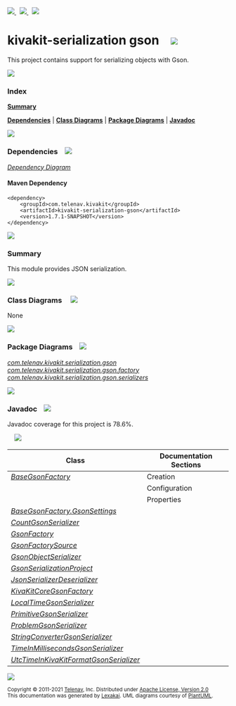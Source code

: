 [//]: # (start-user-text)

<a href="https://www.kivakit.org">
<img src="https://telenav.github.io/telenav-assets/images/icons/web-32.png" srcset="https://telenav.github.io/telenav-assets/images/icons/web-32-2x.png 2x"/>
</a>
&nbsp;
<a href="https://twitter.com/openkivakit">
<img src="https://telenav.github.io/telenav-assets/images/logos/twitter/twitter-32.png" srcset="https://telenav.github.io/telenav-assets/images/logos/twitter/twitter-32-2x.png 2x"/>
</a>
&nbsp;
<a href="https://kivakit.zulipchat.com">
<img src="https://telenav.github.io/telenav-assets/images/logos/zulip/zulip-32.png" srcset="https://telenav.github.io/telenav-assets/images/logos/zulip/zulip-32-2x.png 2x"/>
</a>

[//]: # (end-user-text)

# kivakit-serialization gson &nbsp;&nbsp; <img src="https://telenav.github.io/telenav-assets/images/icons/communicate-64.png" srcset="https://telenav.github.io/telenav-assets/images/icons/communicate-64-2x.png 2x"/>

This project contains support for serializing objects with Gson.

<img src="https://telenav.github.io/telenav-assets/images/separators/horizontal-line-512.png" srcset="https://telenav.github.io/telenav-assets/images/separators/horizontal-line-512-2x.png 2x"/>

### Index

[**Summary**](#summary)  

[**Dependencies**](#dependencies) | [**Class Diagrams**](#class-diagrams) | [**Package Diagrams**](#package-diagrams) | [**Javadoc**](#javadoc)

<img src="https://telenav.github.io/telenav-assets/images/separators/horizontal-line-512.png" srcset="https://telenav.github.io/telenav-assets/images/separators/horizontal-line-512-2x.png 2x"/>

### Dependencies <a name="dependencies"></a> &nbsp;&nbsp; <img src="https://telenav.github.io/telenav-assets/images/icons/dependencies-32.png" srcset="https://telenav.github.io/telenav-assets/images/icons/dependencies-32-2x.png 2x"/>

[*Dependency Diagram*](https://www.kivakit.org/1.7.1-SNAPSHOT/lexakai/kivakit/kivakit-serialization/gson/documentation/diagrams/dependencies.svg)

#### Maven Dependency

    <dependency>
        <groupId>com.telenav.kivakit</groupId>
        <artifactId>kivakit-serialization-gson</artifactId>
        <version>1.7.1-SNAPSHOT</version>
    </dependency>

<img src="https://telenav.github.io/telenav-assets/images/separators/horizontal-line-128.png" srcset="https://telenav.github.io/telenav-assets/images/separators/horizontal-line-128-2x.png 2x"/>

[//]: # (start-user-text)

### Summary <a name = "summary"></a>

This module provides JSON serialization.

[//]: # (end-user-text)

<img src="https://telenav.github.io/telenav-assets/images/separators/horizontal-line-128.png" srcset="https://telenav.github.io/telenav-assets/images/separators/horizontal-line-128-2x.png 2x"/>

### Class Diagrams <a name="class-diagrams"></a> &nbsp; &nbsp; <img src="https://telenav.github.io/telenav-assets/images/icons/diagram-40.png" srcset="https://telenav.github.io/telenav-assets/images/icons/diagram-40-2x.png 2x"/>

None

<img src="https://telenav.github.io/telenav-assets/images/separators/horizontal-line-128.png" srcset="https://telenav.github.io/telenav-assets/images/separators/horizontal-line-128-2x.png 2x"/>

### Package Diagrams <a name="package-diagrams"></a> &nbsp;&nbsp; <img src="https://telenav.github.io/telenav-assets/images/icons/box-24.png" srcset="https://telenav.github.io/telenav-assets/images/icons/box-24-2x.png 2x"/>

[*com.telenav.kivakit.serialization.gson*](https://www.kivakit.org/1.7.1-SNAPSHOT/lexakai/kivakit/kivakit-serialization/gson/documentation/diagrams/com.telenav.kivakit.serialization.gson.svg)  
[*com.telenav.kivakit.serialization.gson.factory*](https://www.kivakit.org/1.7.1-SNAPSHOT/lexakai/kivakit/kivakit-serialization/gson/documentation/diagrams/com.telenav.kivakit.serialization.gson.factory.svg)  
[*com.telenav.kivakit.serialization.gson.serializers*](https://www.kivakit.org/1.7.1-SNAPSHOT/lexakai/kivakit/kivakit-serialization/gson/documentation/diagrams/com.telenav.kivakit.serialization.gson.serializers.svg)

<img src="https://telenav.github.io/telenav-assets/images/separators/horizontal-line-128.png" srcset="https://telenav.github.io/telenav-assets/images/separators/horizontal-line-128-2x.png 2x"/>

### Javadoc <a name="javadoc"></a> &nbsp;&nbsp; <img src="https://telenav.github.io/telenav-assets/images/icons/books-24.png" srcset="https://telenav.github.io/telenav-assets/images/icons/books-24-2x.png 2x"/>

Javadoc coverage for this project is 78.6%.  
  
&nbsp; &nbsp; <img src="https://telenav.github.io/telenav-assets/images/meters/meter-80-96.png" srcset="https://telenav.github.io/telenav-assets/images/meters/meter-80-96-2x.png 2x"/>


| Class | Documentation Sections |
|---|---|
| [*BaseGsonFactory*](https://www.kivakit.org/1.7.1-SNAPSHOT/javadoc/kivakit/kivakit.serialization.gson///////////////////////////////////////////////////////////////.html) | Creation |  
| | Configuration |  
| | Properties |  
| [*BaseGsonFactory.GsonSettings*](https://www.kivakit.org/1.7.1-SNAPSHOT/javadoc/kivakit/kivakit.serialization.gson////////////////////////////////////////////////////////////////////////////.html) |  |  
| [*CountGsonSerializer*](https://www.kivakit.org/1.7.1-SNAPSHOT/javadoc/kivakit/kivakit.serialization.gson///////////////////////////////////////////////////////////////////////.html) |  |  
| [*GsonFactory*](https://www.kivakit.org/1.7.1-SNAPSHOT/javadoc/kivakit/kivakit.serialization.gson///////////////////////////////////////////////////////////.html) |  |  
| [*GsonFactorySource*](https://www.kivakit.org/1.7.1-SNAPSHOT/javadoc/kivakit/kivakit.serialization.gson/////////////////////////////////////////////////////////////////.html) |  |  
| [*GsonObjectSerializer*](https://www.kivakit.org/1.7.1-SNAPSHOT/javadoc/kivakit/kivakit.serialization.gson////////////////////////////////////////////////////////////.html) |  |  
| [*GsonSerializationProject*](https://www.kivakit.org/1.7.1-SNAPSHOT/javadoc/kivakit/kivakit.serialization.gson////////////////////////////////////////////////////////////////.html) |  |  
| [*JsonSerializerDeserializer*](https://www.kivakit.org/1.7.1-SNAPSHOT/javadoc/kivakit/kivakit.serialization.gson//////////////////////////////////////////////////////////////////////////.html) |  |  
| [*KivaKitCoreGsonFactory*](https://www.kivakit.org/1.7.1-SNAPSHOT/javadoc/kivakit/kivakit.serialization.gson//////////////////////////////////////////////////////////////////////.html) |  |  
| [*LocalTimeGsonSerializer*](https://www.kivakit.org/1.7.1-SNAPSHOT/javadoc/kivakit/kivakit.serialization.gson///////////////////////////////////////////////////////////////////////////.html) |  |  
| [*PrimitiveGsonSerializer*](https://www.kivakit.org/1.7.1-SNAPSHOT/javadoc/kivakit/kivakit.serialization.gson///////////////////////////////////////////////////////////////.html) |  |  
| [*ProblemGsonSerializer*](https://www.kivakit.org/1.7.1-SNAPSHOT/javadoc/kivakit/kivakit.serialization.gson/////////////////////////////////////////////////////////////////////////.html) |  |  
| [*StringConverterGsonSerializer*](https://www.kivakit.org/1.7.1-SNAPSHOT/javadoc/kivakit/kivakit.serialization.gson/////////////////////////////////////////////////////////////////////////////////.html) |  |  
| [*TimeInMillisecondsGsonSerializer*](https://www.kivakit.org/1.7.1-SNAPSHOT/javadoc/kivakit/kivakit.serialization.gson////////////////////////////////////////////////////////////////////////////////////.html) |  |  
| [*UtcTimeInKivaKitFormatGsonSerializer*](https://www.kivakit.org/1.7.1-SNAPSHOT/javadoc/kivakit/kivakit.serialization.gson////////////////////////////////////////////////////////////////////////////////////////.html) |  |  

[//]: # (start-user-text)



[//]: # (end-user-text)

<img src="https://telenav.github.io/telenav-assets/images/separators/horizontal-line-512.png" srcset="https://telenav.github.io/telenav-assets/images/separators/horizontal-line-512-2x.png 2x"/>

<sub>Copyright &#169; 2011-2021 [Telenav](https://telenav.com), Inc. Distributed under [Apache License, Version 2.0](LICENSE)</sub>  
<sub>This documentation was generated by [Lexakai](https://lexakai.org). UML diagrams courtesy of [PlantUML](https://plantuml.com).</sub>
